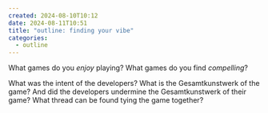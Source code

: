 ```yaml
---
created: 2024-08-10T10:12
date: 2024-08-11T10:51
title: "outline: finding your vibe"
categories:
  - outline
---
```

What games do you *enjoy* playing?
What games do you find *compelling*?

What was the intent of the developers?
What is the Gesamtkunstwerk of the game?
And did the developers undermine the Gesamtkunstwerk of their game?
What thread can be found tying the game together?


